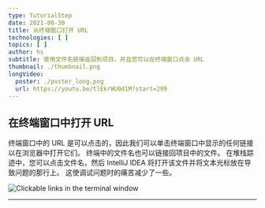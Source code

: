 ```yaml
---
type: TutorialStep
date: 2021-08-30
title: 从终端窗口打开 URL
technologies: [ ]
topics: [ ]
author: hs
subtitle: 使用文件名链接返回到项目，并且您可以在终端窗口点击 URL
thumbnail: ./thumbnail.png
longVideo:
  poster: ./poster_long.png
  url: https://youtu.be/tlEkrWU0d1M?start=299
---
```


## 在终端窗口中打开 URL
终端窗口中的 URL 是可以点击的，因此我们可以单击终端窗口中显示的任何链接以在浏览器中打开它们。 终端中的文件名也可以链接回项目中的文件。 在堆栈踪迹中，您可以点击文件名，然后 IntelliJ IDEA 将打开该文件并将文本光标放在导致问题的那行上。 这使调试问题时的痛苦减少了一些。

![Clickable links in the terminal window](clickable-links.png)

---